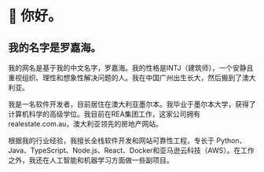 # 👋 你好。

## 我的名字是罗嘉海。

我的网名是基于我的中文名字，罗嘉海。我的性格是INTJ（建筑师），一个安静且重视组织、理性和想象性解决问题的人。我在中国广州出生长大，然后搬到了澳大利亚。

我是一名软件开发者，目前居住在澳大利亚墨尔本。我毕业于墨尔本大学，获得了计算机科学的高级学位。我目前在REA集团工作，这家公司拥有realestate.com.au，澳大利亚领先的房地产网站。

根据我的行业经验，我擅长全栈软件开发和网站可靠性工程，专长于 Python、Java、TypeScript、Node.js、React、Docker和亚马逊云科技（AWS）。在工作之外，我还在人工智能和机器学习方面做一些副项目。
